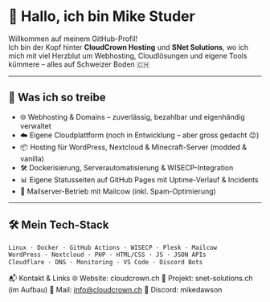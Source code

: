 # 👋 Hallo, ich bin Mike Studer

Willkommen auf meinem GitHub-Profil!  
Ich bin der Kopf hinter **CloudCrown Hosting** und **SNet Solutions**, wo ich mich mit viel Herzblut um Webhosting, Cloudlösungen und eigene Tools kümmere – alles auf Schweizer Boden 🇨🇭

---

## 🚀 Was ich so treibe

- 🌐 Webhosting & Domains – zuverlässig, bezahlbar und eigenhändig verwaltet
- ☁️ Eigene Cloudplattform (noch in Entwicklung – aber gross gedacht 😉)
- 📦 Hosting für WordPress, Nextcloud & Minecraft-Server (modded & vanilla)
- 🛠 Dockerisierung, Serverautomatisierung & WISECP-Integration
- 📊 Eigene Statusseiten auf GitHub Pages mit Uptime-Verlauf & Incidents
- 🔧 Mailserver-Betrieb mit Mailcow (inkl. Spam-Optimierung)

---

## 🛠 Mein Tech-Stack

```txt
Linux · Docker · GitHub Actions · WISECP · Plesk · Mailcow
WordPress · Nextcloud · PHP · HTML/CSS · JS · JSON APIs
Cloudflare · DNS · Monitoring · VS Code · Discord Bots
```

📬 Kontakt & Links
🌐 Website: cloudcrown.ch
🧪 Projekt: snet-solutions.ch (im Aufbau)
📧 Mail: info@cloudcrown.ch
💬 Discord: mikedawson

